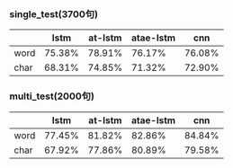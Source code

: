 ### single_test(3700句)
|   |lstm|at-lstm|atae-lstm|cnn|
|-|-|-|-|-|
|word|75.38%|78.91%|76.17%|76.08%|
|char|68.31%|74.85%|71.32%|72.90%|

### multi_test(2000句)
|    |lstm|at-lstm|atae-lstm|cnn|
|-|-|-|-|-|
|word| 77.45% | 81.82% | 82.86% |84.84%|
|char| 67.92% | 77.86% | 80.89% |79.58%|